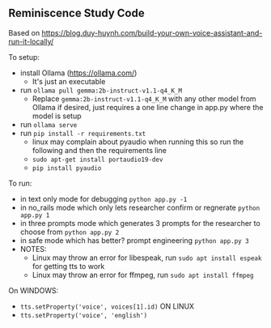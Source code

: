 ## Reminiscence Study Code

Based on https://blog.duy-huynh.com/build-your-own-voice-assistant-and-run-it-locally/

To setup:
- install Ollama (https://ollama.com/)
    - It's just an executable
- run `ollama pull gemma:2b-instruct-v1.1-q4_K_M`
    - Replace `gemma:2b-instruct-v1.1-q4_K_M` with any other model from Ollama if desired, just requires a one line change in app.py where the model is setup
- run `ollama serve`
- run `pip install -r requirements.txt`
    - linux may complain about pyaudio when running this so run the following and then the requirements line
    - `sudo apt-get install portaudio19-dev`
    - `pip install pyaudio`

To run:
- in text only mode for debugging `python app.py -1`
- in no_rails mode which only lets researcher confirm or regnerate `python app.py 1`
- in three prompts mode which generates 3 prompts for the researcher to choose from `python app.py 2`
- in safe mode which has better? prompt engineering `python app.py 3`
- NOTES:
    - Linux may throw an error for libespeak, run `sudo apt install espeak` for getting tts to work
    - Linux may throw an error for ffmpeg, run `sudo apt install ffmpeg`
 
On WINDOWS:
- `tts.setProperty('voice', voices[1].id)`
ON LINUX
- `tts.setProperty('voice', 'english')`
